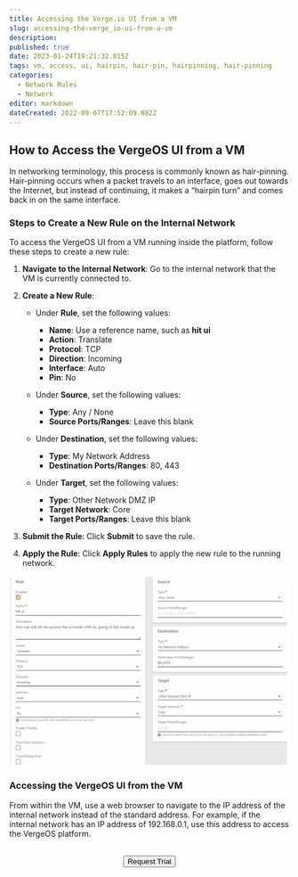 ```yaml
---
title: Accessing the Verge.io UI from a VM  
slug: accessing-the-verge_io-ui-from-a-vm  
description:  
published: true  
date: 2023-01-24T19:21:32.815Z  
tags: vm, access, ui, hairpin, hair-pin, hairpinning, hair-pinning  
categories:  
  - Network Rules  
  - Network  
editor: markdown  
dateCreated: 2022-09-07T17:52:09.082Z  
---
```


## How to Access the VergeOS UI from a VM

In networking terminology, this process is commonly known as hair-pinning. Hair-pinning occurs when a packet travels to an interface, goes out towards the Internet, but instead of continuing, it makes a “hairpin turn” and comes back in on the same interface.

### Steps to Create a New Rule on the Internal Network

To access the VergeOS UI from a VM running inside the platform, follow these steps to create a new rule:

1. **Navigate to the Internal Network**: Go to the internal network that the VM is currently connected to.

2. **Create a New Rule**:

   - Under **Rule**, set the following values:
     - **Name**: Use a reference name, such as **hit ui**
     - **Action**: Translate
     - **Protocol**: TCP
     - **Direction**: Incoming
     - **Interface**: Auto
     - **Pin**: No

   - Under **Source**, set the following values:
     - **Type**: Any / None
     - **Source Ports/Ranges**: Leave this blank

   - Under **Destination**, set the following values:
     - **Type**: My Network Address
     - **Destination Ports/Ranges**: 80, 443

   - Under **Target**, set the following values:
     - **Type**: Other Network DMZ IP
     - **Target Network**: Core
     - **Target Ports/Ranges**: Leave this blank

3. **Submit the Rule**: Click **Submit** to save the rule. 

4. **Apply the Rule**: Click **Apply Rules** to apply the new rule to the running network.

![hairpin.png](/docs/public/hairpin.png)

### Accessing the VergeOS UI from the VM

From within the VM, use a web browser to navigate to the IP address of the internal network instead of the standard address. For example, if the internal network has an IP address of 192.168.0.1, use this address to access the VergeOS platform.




<br>
<div style="text-align: center">
<a href="https://www.verge.io/test-drive" target="_blank"><button class="button-orange">Request Trial</button></a>
</div>
